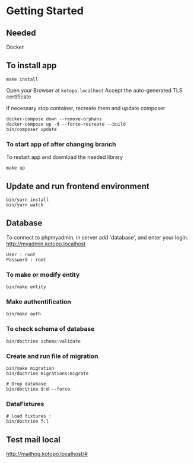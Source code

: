 # Getting Started

## Needed
Docker

## To install app
```
make install
```
Open your Browser at `kotopo.localhost`
Accept the auto-generated TLS certificate

If necessary stop container, recreate them and update composer
```
docker-compose down --remove-orphans
docker-compose up -d --force-recreate --build
bin/composer update
```

### To start app of after changing branch
To restart app and download the needed library
```
make up
```

## Update and run frontend environment
```
bin/yarn install
bin/yarn watch
```

## Database
To connect to phpmyadmin, in server add 'database', and enter your login.<br/>
http://myadmin.kotopo.localhost
```
User : root
Password : root
```

### To make or modify entity
```
bin/make entity
```
### Make authentification
```
bin/make auth
```
### To check schema of database
```
bin/doctrine schema:validate
```

### Create and run file of migration
```
bin/make migration
bin/doctrine migrations:migrate

# Drop database
bin/doctrine d:d --force
```
### DataFixtures
```
# load fixtures : 
bin/doctrine f:l
```

## Test mail local 
http://mailhog.kotopo.localhost/#
